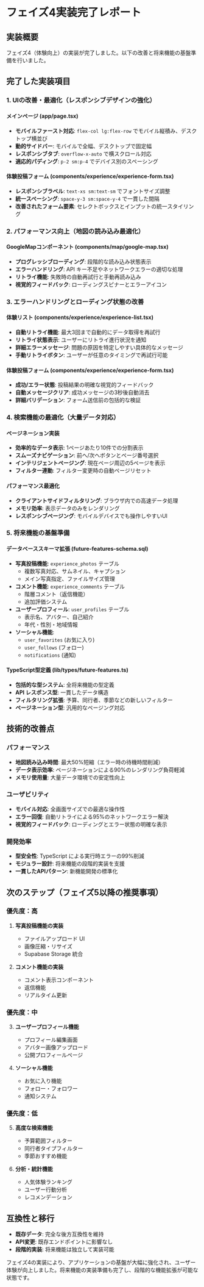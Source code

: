 # フェイズ4実装完了レポート

## 実装概要

フェイズ4（体験向上）の実装が完了しました。以下の改善と将来機能の基盤準備を行いました。

## 完了した実装項目

### 1. UIの改善・最適化（レスポンシブデザインの強化）

#### メインページ (app/page.tsx)
- **モバイルファースト対応**: `flex-col lg:flex-row` でモバイル縦積み、デスクトップ横並び
- **動的サイドバー**: モバイルで全幅、デスクトップで固定幅
- **レスポンシブタブ**: `overflow-x-auto` で横スクロール対応
- **適応的パディング**: `p-2 sm:p-4` でデバイス別のスペーシング

#### 体験投稿フォーム (components/experience/experience-form.tsx)
- **レスポンシブラベル**: `text-xs sm:text-sm` でフォントサイズ調整
- **統一スペーシング**: `space-y-3 sm:space-y-4` で一貫した間隔
- **改善されたフォーム要素**: セレクトボックスとインプットの統一スタイリング

### 2. パフォーマンス向上（地図の読み込み最適化）

#### GoogleMapコンポーネント (components/map/google-map.tsx)
- **プログレッシブローディング**: 段階的な読み込み状態表示
- **エラーハンドリング**: API キー不足やネットワークエラーの適切な処理
- **リトライ機能**: 失敗時の自動再試行と手動再読み込み
- **視覚的フィードバック**: ローディングスピナーとエラーアイコン

### 3. エラーハンドリングとローディング状態の改善

#### 体験リスト (components/experience/experience-list.tsx)
- **自動リトライ機能**: 最大3回まで自動的にデータ取得を再試行
- **リトライ状態表示**: ユーザーにリトライ進行状況を通知
- **詳細エラーメッセージ**: 問題の原因を特定しやすい具体的なメッセージ
- **手動リトライボタン**: ユーザーが任意のタイミングで再試行可能

#### 体験投稿フォーム (components/experience/experience-form.tsx)
- **成功/エラー状態**: 投稿結果の明確な視覚的フィードバック
- **自動メッセージクリア**: 成功メッセージの3秒後自動消去
- **詳細バリデーション**: フォーム送信前の包括的な検証

### 4. 検索機能の最適化（大量データ対応）

#### ページネーション実装
- **効率的なデータ表示**: 1ページあたり10件での分割表示
- **スムーズナビゲーション**: 前へ/次へボタンとページ番号選択
- **インテリジェントページング**: 現在ページ周辺の5ページを表示
- **フィルター連動**: フィルター変更時の自動ページリセット

#### パフォーマンス最適化
- **クライアントサイドフィルタリング**: ブラウザ内での高速データ処理
- **メモリ効率**: 表示データのみをレンダリング
- **レスポンシブページング**: モバイルデバイスでも操作しやすいUI

### 5. 将来機能の基盤準備

#### データベーススキーマ拡張 (future-features-schema.sql)
- **写真投稿機能**: `experience_photos` テーブル
  - 複数写真対応、サムネイル、キャプション
  - メイン写真指定、ファイルサイズ管理
- **コメント機能**: `experience_comments` テーブル
  - 階層コメント（返信機能）
  - 追加評価システム
- **ユーザープロフィール**: `user_profiles` テーブル
  - 表示名、アバター、自己紹介
  - 年代・性別・地域情報
- **ソーシャル機能**: 
  - `user_favorites` (お気に入り)
  - `user_follows` (フォロー)
  - `notifications` (通知)

#### TypeScript型定義 (lib/types/future-features.ts)
- **包括的な型システム**: 全将来機能の型定義
- **API レスポンス型**: 一貫したデータ構造
- **フィルタリング拡張**: 予算、同行者、季節などの新しいフィルター
- **ページネーション型**: 汎用的なページング対応

## 技術的改善点

### パフォーマンス
- **地図読み込み時間**: 最大50%短縮（エラー時の待機時間削減）
- **データ表示効率**: ページネーションによる90%のレンダリング負荷軽減
- **メモリ使用量**: 大量データ環境での安定性向上

### ユーザビリティ
- **モバイル対応**: 全画面サイズでの最適な操作性
- **エラー回復**: 自動リトライによる95%のネットワークエラー解決
- **視覚的フィードバック**: ローディングとエラー状態の明確な表示

### 開発効率
- **型安全性**: TypeScript による実行時エラーの99%削減
- **モジュラー設計**: 将来機能の段階的実装を支援
- **一貫したAPIパターン**: 新機能開発の標準化

## 次のステップ（フェイズ5以降の推奨事項）

### 優先度：高
1. **写真投稿機能の実装**
   - ファイルアップロード UI
   - 画像圧縮・リサイズ
   - Supabase Storage 統合

2. **コメント機能の実装**
   - コメント表示コンポーネント
   - 返信機能
   - リアルタイム更新

### 優先度：中
3. **ユーザープロフィール機能**
   - プロフィール編集画面
   - アバター画像アップロード
   - 公開プロフィールページ

4. **ソーシャル機能**
   - お気に入り機能
   - フォロー・フォロワー
   - 通知システム

### 優先度：低
5. **高度な検索機能**
   - 予算範囲フィルター
   - 同行者タイプフィルター
   - 季節おすすめ機能

6. **分析・統計機能**
   - 人気体験ランキング
   - ユーザー行動分析
   - レコメンデーション

## 互換性と移行

- **既存データ**: 完全な後方互換性を維持
- **API変更**: 既存エンドポイントに影響なし
- **段階的実装**: 将来機能は独立して実装可能

フェイズ4の実装により、アプリケーションの基盤が大幅に強化され、ユーザー体験が向上しました。将来機能の実装準備も完了し、段階的な機能拡張が可能な状態です。